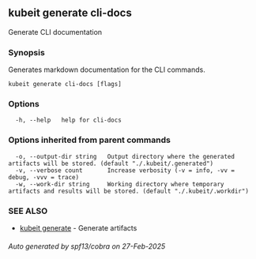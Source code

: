 ## kubeit generate cli-docs

Generate CLI documentation

### Synopsis

Generates markdown documentation for the CLI commands.

```
kubeit generate cli-docs [flags]
```

### Options

```
  -h, --help   help for cli-docs
```

### Options inherited from parent commands

```
  -o, --output-dir string   Output directory where the generated artifacts will be stored. (default "./.kubeit/.generated")
  -v, --verbose count       Increase verbosity (-v = info, -vv = debug, -vvv = trace)
  -w, --work-dir string     Working directory where temporary artifacts and results will be stored. (default "./.kubeit/.workdir")
```

### SEE ALSO

* [kubeit generate](kubeit_generate.md)	 - Generate artifacts

###### Auto generated by spf13/cobra on 27-Feb-2025
